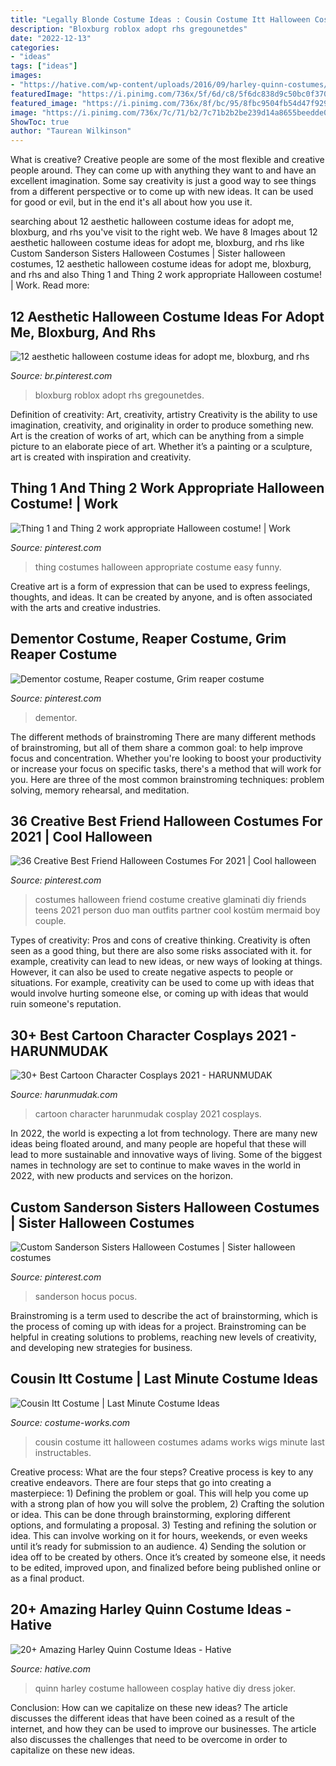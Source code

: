 ```yaml
---
title: "Legally Blonde Costume Ideas : Cousin Costume Itt Halloween Costumes Adams Works Wigs Minute Last Instructables"
description: "Bloxburg roblox adopt rhs gregounetdes"
date: "2022-12-13"
categories:
- "ideas"
tags: ["ideas"]
images:
- "https://hative.com/wp-content/uploads/2016/09/harley-quinn-costumes/20-harley-quinn-costume-halloween.jpg"
featuredImage: "https://i.pinimg.com/736x/5f/6d/c8/5f6dc838d9c50bc0f3703766e648b36a.jpg"
featured_image: "https://i.pinimg.com/736x/8f/bc/95/8fbc9504fb54d47f929ce04372786d39.jpg"
image: "https://i.pinimg.com/736x/7c/71/b2/7c71b2b2be239d14a8655beedde0dfbf.jpg"
ShowToc: true
author: "Taurean Wilkinson"
---
```



What is creative?
Creative people are some of the most flexible and creative people around. They can come up with anything they want to and have an excellent imagination. Some say creativity is just a good way to see things from a different perspective or to come up with new ideas. It can be used for good or evil, but in the end it's all about how you use it.

	

		
searching about 12 aesthetic halloween costume ideas for adopt me, bloxburg, and rhs you've visit to the right web. We have 8 Images about 12 aesthetic halloween costume ideas for adopt me, bloxburg, and rhs like Custom Sanderson Sisters Halloween Costumes | Sister halloween costumes, 12 aesthetic halloween costume ideas for adopt me, bloxburg, and rhs and also Thing 1 and Thing 2 work appropriate Halloween costume! | Work. Read more:
		
    
## 12 Aesthetic Halloween Costume Ideas For Adopt Me, Bloxburg, And Rhs

<img loading=lazy src="https://i.pinimg.com/736x/8f/bc/95/8fbc9504fb54d47f929ce04372786d39.jpg" onerror="this.onerror=null;this.src='https://tse2.mm.bing.net/th?id=OIP.vIr8wGW9ZPIMSm7ax-y0BgHaFj&amp;pid=15.1';" alt="12 aesthetic halloween costume ideas for adopt me, bloxburg, and rhs">

_Source: br.pinterest.com_

>bloxburg roblox adopt rhs gregounetdes. 

	

Definition of creativity: Art, creativity, artistry
Creativity is the ability to use imagination, creativity, and originality in order to produce something new. Art is the creation of works of art, which can be anything from a simple picture to an elaborate piece of art. Whether it’s a painting or a sculpture, art is created with inspiration and creativity.

    
## Thing 1 And Thing 2 Work Appropriate Halloween Costume! | Work

<img loading=lazy src="https://i.pinimg.com/736x/31/5c/7d/315c7d88e2bcca47af357ef08357925c--work-appropriate-halloween-costumes-thing-.jpg" onerror="this.onerror=null;this.src='https://tse4.mm.bing.net/th?id=OIP.aBiJEeEQfOi2AIbirNnCMAHaJ3&amp;pid=15.1';" alt="Thing 1 and Thing 2 work appropriate Halloween costume! | Work">

_Source: pinterest.com_

>thing costumes halloween appropriate costume easy funny. 

	

Creative art is a form of expression that can be used to express feelings, thoughts, and ideas. It can be created by anyone, and is often associated with the arts and creative industries.

    
## Dementor Costume, Reaper Costume, Grim Reaper Costume

<img loading=lazy src="https://i.pinimg.com/736x/1c/af/b0/1cafb010cc1c7098bed0b72fa9df5caf.jpg" onerror="this.onerror=null;this.src='https://tse4.mm.bing.net/th?id=OIP.R5rKuQYCCUkT6a6Badq-7gAAAA&amp;pid=15.1';" alt="Dementor costume, Reaper costume, Grim reaper costume">

_Source: pinterest.com_

>dementor. 

	

The different methods of brainstroming
There are many different methods of brainstroming, but all of them share a common goal: to help improve focus and concentration. Whether you're looking to boost your productivity or increase your focus on specific tasks, there's a method that will work for you. Here are three of the most common brainstroming techniques: problem solving, memory rehearsal, and meditation.

    
## 36 Creative Best Friend Halloween Costumes For 2021 | Cool Halloween

<img loading=lazy src="https://i.pinimg.com/736x/7c/71/b2/7c71b2b2be239d14a8655beedde0dfbf.jpg" onerror="this.onerror=null;this.src='https://tse3.mm.bing.net/th?id=OIP.gSopjsJVmPJA2gZEWmlb_wHaLG&amp;pid=15.1';" alt="36 Creative Best Friend Halloween Costumes For 2021 | Cool halloween">

_Source: pinterest.com_

>costumes halloween friend costume creative glaminati diy friends teens 2021 person duo man outfits partner cool kostüm mermaid boy couple. 

	

Types of creativity: Pros and cons of creative thinking.
Creativity is often seen as a good thing, but there are also some risks associated with it. for example, creativity can lead to new ideas, or new ways of looking at things. However, it can also be used to create negative aspects to people or situations. For example, creativity can be used to come up with ideas that would involve hurting someone else, or coming up with ideas that would ruin someone's reputation.

    
## 30+ Best Cartoon Character Cosplays 2021 - HARUNMUDAK

<img loading=lazy src="https://harunmudak.com/wp-content/uploads/2020/12/cosplay-ideas-19-1024x1024.jpg" onerror="this.onerror=null;this.src='https://tse4.mm.bing.net/th?id=OIP.6q4VIzo5gTvIcE1jHpoetwHaHa&amp;pid=15.1';" alt="30+ Best Cartoon Character Cosplays 2021 - HARUNMUDAK">

_Source: harunmudak.com_

>cartoon character harunmudak cosplay 2021 cosplays. 

	

In 2022, the world is expecting a lot from technology. There are many new ideas being floated around, and many people are hopeful that these will lead to more sustainable and innovative ways of living. Some of the biggest names in technology are set to continue to make waves in the world in 2022, with new products and services on the horizon.

    
## Custom Sanderson Sisters Halloween Costumes | Sister Halloween Costumes

<img loading=lazy src="https://i.pinimg.com/736x/5f/6d/c8/5f6dc838d9c50bc0f3703766e648b36a.jpg" onerror="this.onerror=null;this.src='https://tse4.mm.bing.net/th?id=OIP.Olp-iDZYMZvChSsVSK4n0QHaJ3&amp;pid=15.1';" alt="Custom Sanderson Sisters Halloween Costumes | Sister halloween costumes">

_Source: pinterest.com_

>sanderson hocus pocus. 

	

Brainstroming is a term used to describe the act of brainstorming, which is the process of coming up with ideas for a project. Brainstroming can be helpful in creating solutions to problems, reaching new levels of creativity, and developing new strategies for business.

    
## Cousin Itt Costume | Last Minute Costume Ideas

<img loading=lazy src="https://photos.costume-works.com/full/cousin_itt2.jpg" onerror="this.onerror=null;this.src='https://tse2.mm.bing.net/th?id=OIP.kIN-CF79IbKENOxoZYShZAHaJ4&amp;pid=15.1';" alt="Cousin Itt Costume | Last Minute Costume Ideas">

_Source: costume-works.com_

>cousin costume itt halloween costumes adams works wigs minute last instructables. 

	

Creative process: What are the four steps?
Creative process is key to any creative endeavors. There are four steps that go into creating a masterpiece: 1) Defining the problem or goal. This will help you come up with a strong plan of how you will solve the problem, 2) Crafting the solution or idea. This can be done through brainstorming, exploring different options, and formulating a proposal. 3) Testing and refining the solution or idea. This can involve working on it for hours, weekends, or even weeks until it’s ready for submission to an audience. 4) Sending the solution or idea off to be created by others. Once it’s created by someone else, it needs to be edited, improved upon, and finalized before being published online or as a final product.

    
## 20+ Amazing Harley Quinn Costume Ideas - Hative

<img loading=lazy src="https://hative.com/wp-content/uploads/2016/09/harley-quinn-costumes/20-harley-quinn-costume-halloween.jpg" onerror="this.onerror=null;this.src='https://tse3.mm.bing.net/th?id=OIP.RTHTNhvgiP_qGrQZd4G3mgHaLD&amp;pid=15.1';" alt="20+ Amazing Harley Quinn Costume Ideas - Hative">

_Source: hative.com_

>quinn harley costume halloween cosplay hative diy dress joker. 

	

Conclusion: How can we capitalize on these new ideas?
The article discusses the different ideas that have been coined as a result of the internet, and how they can be used to improve our businesses. The article also discusses the challenges that need to be overcome in order to capitalize on these new ideas.

